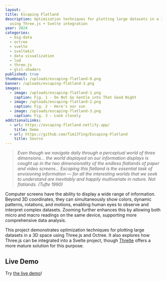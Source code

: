 ```yaml
---
layout: _
title: Escaping Flatland
description: Optimization techniques for plotting large datasets in a 3D space
  using Three.js + Svelte integration
year: 2024
categories:
  - big-data
  - octree
  - svelte
  - sveltekit
  - data visualization
  - lod
  - three.js
  - glsl-shaders
published: true
thumbnail: /uploads/escaping-flatland-0.png
banner: /uploads/escaping-flatland-3.png
images:
  - image: /uploads/escaping-flatland-1.png
    caption: Fig. 1 - Do Not Go Gentle into That Good Night
  - image: /uploads/escaping-flatland-2.png
    caption: Fig. 2 - Here's our sun
  - image: /uploads/escaping-flatland-3.png
    caption: Fig. 3 - Look closely
additionalLinks:
  - url: https://escaping-flatland.netlify.app/
    title: Demo
  - url: https://github.com/TimJJTing/Escaping-Flatland
    title: Source
---
```


> *Even though we navigate daily through a perceptual world of three dimensions… the world displayed on our information displays is caught up in the two dimensionality of the endless flatlands of paper and video screens… Escaping this flatland is the essential task of envisioning information — for all the interesting worlds that we seek to understand are inevitably and happily multivariate in nature. Not flatlands. (Tufte 1990)*

Computer screens have the ability to display a wide range of information. Beyond 3D coordinates, they can simultaneously show colors, dynamic patterns, rotations, and motions, enabling human eyes to observe and interpret complex datasets. Zooming further enhances this by allowing both micro and macro readings on the same device, supporting more comprehensive data analysis.

This project demonstrates optimization techniques for plotting large datasets in a 3D space using Three.js and Octree. It also explores how Three.js can be integrated into a Svelte project, though [Threlte](https://threlte.xyz/) offers a more mature solution for this purpose.

## Live Demo

Try [the live demo](https://escaping-flatland.netlify.app)!

